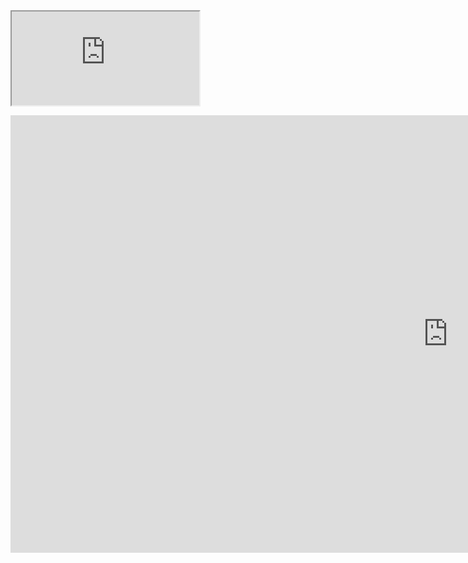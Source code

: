<iframe src="https://Barilac.github.io/share"></iframe>





<p style="text-align: center;"><iframe title="Rural Archaeology Projects" src="https://github.com/Barilac/share/blob/28dab4c4d29834c339a7c2755c365ebc20736afe/21-07-21-aktualni_otazky_archeologie_tel_burna.html" width="1400px" height="700px" frameborder="0"></iframe></p>

